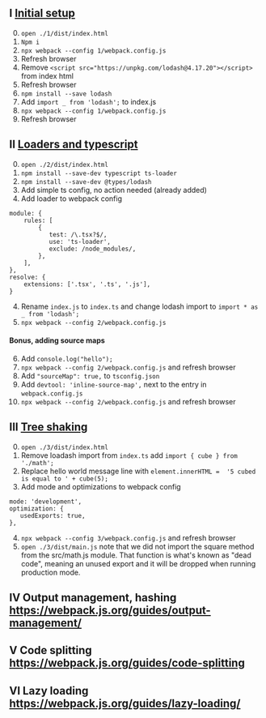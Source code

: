 ## I [Initial setup](https://webpack.js.org/guides/getting-started/#basic-setup)

0. `open ./1/dist/index.html`
1. `Npm i`
2. `npx webpack --config 1/webpack.config.js`
3. Refresh browser
3. Remove `<script src="https://unpkg.com/lodash@4.17.20"></script>` from index html
4. Refresh browser
5. `npm install --save lodash`
6. Add `import _ from 'lodash';` to index.js
7. `npx webpack --config 1/webpack.config.js`
8. Refresh browser

## II [Loaders and typescript](https://webpack.js.org/guides/typescript/)

0. `open ./2/dist/index.html`
0. `npm install --save-dev typescript ts-loader`
1. `npm install --save-dev @types/lodash`
2. Add simple ts config, no action needed (already added)
3. Add loader to webpack config 
``` 
module: {
    rules: [
        {
           test: /\.tsx?$/,
           use: 'ts-loader',
           exclude: /node_modules/,
        },
    ],
},
resolve: {
    extensions: ['.tsx', '.ts', '.js'],
}
```
4. Rename `index.js` to `index.ts` and change lodash import to `import * as _ from 'lodash';`
5. `npx webpack --config 2/webpack.config.js`
#### Bonus, adding source maps
6. Add `console.log("hello");`
7. `npx webpack --config 2/webpack.config.js` and refresh browser
9. Add  `"sourceMap": true,` to `tsconfig.json` 
10. Add  `devtool: 'inline-source-map',` next to the entry in `webpack.config.js` 
11. `npx webpack --config 2/webpack.config.js` and refresh browser


## III [Tree shaking](https://webpack.js.org/guides/tree-shaking/)
0. `open ./3/dist/index.html`
1. Remove loadash import from `index.ts` add `import { cube } from './math';`  
2. Replace hello world message line with `element.innerHTML =  '5 cubed is equal to ' + cube(5);`
3. Add mode and optimizations  to webpack config
``` 
mode: 'development',
optimization: {
   usedExports: true,
},
 ```
4. `npx webpack --config 3/webpack.config.js` and refresh browser
5. `open ./3/dist/main.js` note that we did not import the square method from the src/math.js module. That function is what's known as "dead code", meaning an unused export and it will be dropped when running production mode.


## IV Output management, hashing https://webpack.js.org/guides/output-management/
## V Code splitting https://webpack.js.org/guides/code-splitting
## VI Lazy loading https://webpack.js.org/guides/lazy-loading/
